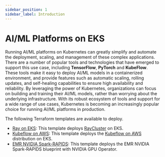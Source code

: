 ```yaml
---
sidebar_position: 1
sidebar_label: Introduction
---
```


# AI/ML Platforms on EKS

Running AI/ML platforms on Kubernetes can greatly simplify and automate the deployment, scaling, and management of these complex applications. There are a number of popular tools and technologies that have emerged to support this use case, including **TensorFlow**, **PyTorch** and **KubeFlow**.
These tools make it easy to deploy AI/ML models in a containerized environment, and provide features such as automatic scaling, rolling updates, and self-healing capabilities to ensure high availability and reliability. By leveraging the power of Kubernetes, organizations can focus on building and training their AI/ML models, rather than worrying about the underlying infrastructure.
With its robust ecosystem of tools and support for a wide range of use cases, Kubernetes is becoming an increasingly popular choice for running AI/ML platforms in production.

The following Terraform templates are available to deploy.

* [Ray on EKS](ray.md): This template deploys [RayCluster](https://docs.ray.io/en/latest/cluster/getting-started.html) on EKS.
* [Kubeflow on AWS](kubeflow.md): This template deploys the [Kubeflow on AWS](https://awslabs.github.io/kubeflow-manifests/) distribution on EKS.
* [EMR NVIDIA Spark-RAPIDS](emr-spark-rapids.md): This template deploys the EMR NVIDIA Spark-RAPIDS blueprint with NVIDIA GPU Operator.
